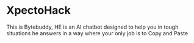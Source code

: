 # XpectoHack
This is Bytebuddy, HE is an AI chatbot designed to help you in tough situations he answers in a way where your only job is to Copy and Paste
